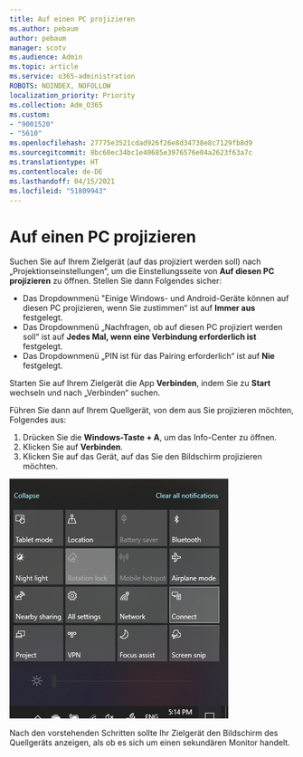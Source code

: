 ```yaml
---
title: Auf einen PC projizieren
ms.author: pebaum
author: pebaum
manager: scotv
ms.audience: Admin
ms.topic: article
ms.service: o365-administration
ROBOTS: NOINDEX, NOFOLLOW
localization_priority: Priority
ms.collection: Adm_O365
ms.custom:
- "9001520"
- "5610"
ms.openlocfilehash: 27775e3521cdad926f26e8d34738e8c7129fb8d9
ms.sourcegitcommit: 8bc60ec34bc1e40685e3976576e04a2623f63a7c
ms.translationtype: HT
ms.contentlocale: de-DE
ms.lasthandoff: 04/15/2021
ms.locfileid: "51809943"
---
```

# <a name="project-to-a-pc"></a>Auf einen PC projizieren

Suchen Sie auf Ihrem Zielgerät (auf das projiziert werden soll) nach „Projektionseinstellungen“, um die Einstellungsseite von **Auf diesen PC projizieren** zu öffnen. Stellen Sie dann Folgendes sicher:
- Das Dropdownmenü "Einige Windows- und Android-Geräte können auf diesen PC projizieren, wenn Sie zustimmen“ ist auf **Immer aus** festgelegt.
- Das Dropdownmenü „Nachfragen, ob auf diesen PC projiziert werden soll“ ist auf **Jedes Mal, wenn eine Verbindung erforderlich ist** festgelegt.
- Das Dropdownmenü „PIN ist für das Pairing erforderlich“ ist auf **Nie** festgelegt.

Starten Sie auf Ihrem Zielgerät die App **Verbinden**, indem Sie zu **Start** wechseln und nach „Verbinden“ suchen.

Führen Sie dann auf Ihrem Quellgerät, von dem aus Sie projizieren möchten, Folgendes aus:

1. Drücken Sie die **Windows-Taste + A**, um das Info-Center zu öffnen.
2. Klicken Sie auf **Verbinden**.
3. Klicken Sie auf das Gerät, auf das Sie den Bildschirm projizieren möchten.

![Auf einen PC projizieren](media/project-to-a-pc.png)

Nach den vorstehenden Schritten sollte Ihr Zielgerät den Bildschirm des Quellgeräts anzeigen, als ob es sich um einen sekundären Monitor handelt.
